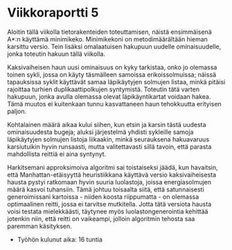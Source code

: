 # Viikkoraportti 5

Aloitin tällä viikolla tietorakenteiden toteuttamisen, näistä ensimmäisenä A*:n käyttämä minimikeko. Minimikekoni on metodimäärältään hieman karsittu versio. Tein lisäksi omalaatuisen hakupuun uudelle ominaisuudelle, jonka toteutin hakuun tällä viikolla.

Kaksivaiheisen haun uusi ominaisuus on kyky tarkistaa, onko jo olemassa toinen sykli, jossa on käyty täsmälleen samoissa erikoissolmuissa; näissä tapauksissa syklit käyttävät samaa läpikäytyjen solmujen listaa, minkä pitäisi rajoittaa turhien duplikaattipolkujen syntymistä. Toteutin tätä varten hakupuun, jonka avulla olemassa olevat läpikäyntikartat voidaan hakea. Tämä muutos ei kuitenkaan tunnu kasvattaneen haun tehokkuutta erityisen paljon.

Kohtalainen määrä aikaa kului siihen, kun etsin ja karsin tästä uudesta ominaisuudesta bugeja; aluksi järjestelmä yhdisti sykleille samoja läpikäytyjen solmujen listoja liikaakin, minkä seurauksena hakuavaruus karsiutuikin hyvin runsaasti, mutta valitettavasti sillä tavoin, että parasta mahdollista reittiä ei aina syntynyt.

Harkitsemani approksimoiva algoritmi sai toistaiseksi jäädä, kun havaitsin, että Manhattan-etäisyyttä heuristiikkana käyttävä versio kaksivaiheisesta hausta pystyi ratkomaan hyvin suuria luolastoja, joissa energiasolmujen määrä kasvoi tuhansiin. Tämä johtuu toisaalta siitä, että satunnaisesti generoimissani kartoissa - niiden koosta riippumatta - on olemassa optimaalinen reitti, jossa ei tarvitse mutkitella. Jotta tätä versiota hausta voisi testata mielekkäästi, täytynee myös luolastongenerointia kehittää jotenkin niin, että reitti on vaikeampi, jolloin algoritmin tehosta saa paremman käsityksen.

* Työhön kulunut aika: 16 tuntia
